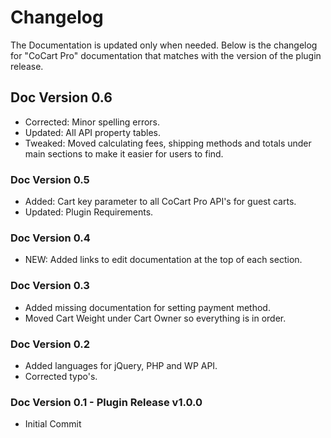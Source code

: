 # Changelog #

The Documentation is updated only when needed. Below is the changelog for "CoCart Pro" documentation that matches with the version of the plugin release.

## Doc Version 0.6 ##

* Corrected: Minor spelling errors.
* Updated: All API property tables.
* Tweaked: Moved calculating fees, shipping methods and totals under main sections to make it easier for users to find.

### Doc Version 0.5 ###

* Added: Cart key parameter to all CoCart Pro API's for guest carts.
* Updated: Plugin Requirements.

### Doc Version 0.4 ###

* NEW: Added links to edit documentation at the top of each section.

### Doc Version 0.3 ###

* Added missing documentation for setting payment method.
* Moved Cart Weight under Cart Owner so everything is in order.

### Doc Version 0.2 ###

* Added languages for jQuery, PHP and WP API.
* Corrected typo's.

### Doc Version 0.1 - Plugin Release v1.0.0 ###

* Initial Commit
